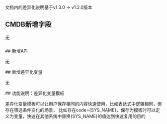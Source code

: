 文档内的差异化说明基于v1.3.0 -> v1.2.0版本

## CMDB新增字段

无

###

## 新增API

无

## 新增差异化变量

无

## 功能说明：差异化变量模板

差异化变量模板可以让用户保存相同的内容快速使用，比如表达式中逻辑相同，但存在筛选条件变化的场景，
比如存在code={SYS_NAME}，保存为模板时可以定义为变量，快速在其他系统中替换{SYS_NAME}的值达到快速复用的目的
